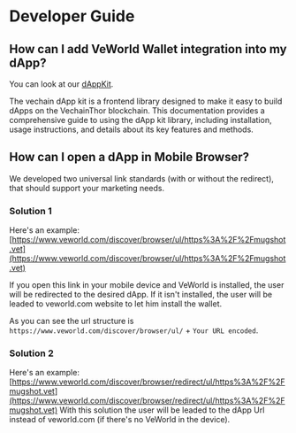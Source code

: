 # Developer Guide

## How can I add VeWorld Wallet integration into my dApp?

You can look at our [dAppKit](../../../developer-resources/sdks-and-providers/dapp-kit/README.md).

The vechain dApp kit is a frontend library designed to make it easy to build dApps on the VechainThor blockchain. This documentation provides a comprehensive guide to using the dApp kit library, including installation, usage instructions, and details about its key features and methods.

## How can I open a dApp in Mobile Browser?

We developed two universal link standards (with or without the redirect), that should support your marketing needs.

### Solution 1

Here's an example: [https://www.veworld.com/discover/browser/ul/https%3A%2F%2Fmugshot.vet](https://www.veworld.com/discover/browser/ul/https%3A%2F%2Fmugshot.vet)

If you open this link in your mobile device and VeWorld is installed, the user will be redirected to the desired dApp. If it isn't installed, the user will be leaded to veworld.com website to let him install the wallet.

As you can see the url structure is `https://www.veworld.com/discover/browser/ul/` + `Your URL encoded`.

### Solution 2

Here's an example: [https://www.veworld.com/discover/browser/redirect/ul/https%3A%2F%2Fmugshot.vet](https://www.veworld.com/discover/browser/redirect/ul/https%3A%2F%2Fmugshot.vet)
With this solution the user will be leaded to the dApp Url instead of veworld.com (if there's no VeWorld in the device).
